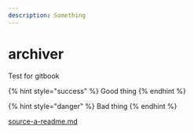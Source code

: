 ```yaml
---
description: Something
---
```


# archiver

Test for gitbook



{% hint style="success" %}
Good thing
{% endhint %}

{% hint style="danger" %}
Bad thing
{% endhint %}

[source-a-readme.md](/../../tree/master/.gitbook/assetsgitbook/assets/alyne-wiki.md)
